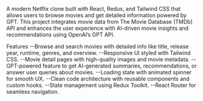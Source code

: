 A modern Netflix clone built with React, Redux, and Tailwind CSS that 
allows users to browse movies and get detailed information powered by GPT. 
This project integrates movie data from The Movie Database (TMDb) API and 
enhances the user experience with AI-driven movie insights and recommendations 
using OpenAI’s GPT API.

Features
--Browse and search movies with detailed info like title, release year, runtime, genres, and overview.
--Responsive UI styled with Tailwind CSS.
--Movie detail pages with high-quality images and movie metadata.
--GPT-powered feature to get AI-generated summaries, recommendations, or answer user queries about movies.
--Loading state with animated spinner for smooth UX.
--Clean code architecture with reusable components and custom hooks.
--State management using Redux Toolkit.
--React Router for seamless navigation.
